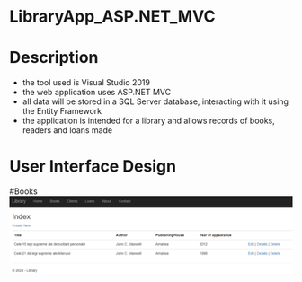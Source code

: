 # LibraryApp_ASP.NET_MVC

# Description
- the tool used is Visual Studio 2019
- the web application uses ASP.NET MVC
- all data will be stored in a SQL Server database, interacting with it using the Entity Framework
- the application is intended for a library and allows records of books, readers and loans made

# User Interface Design
#Books
![](4.%20Books%20-%20List%20of%20Books.png)
